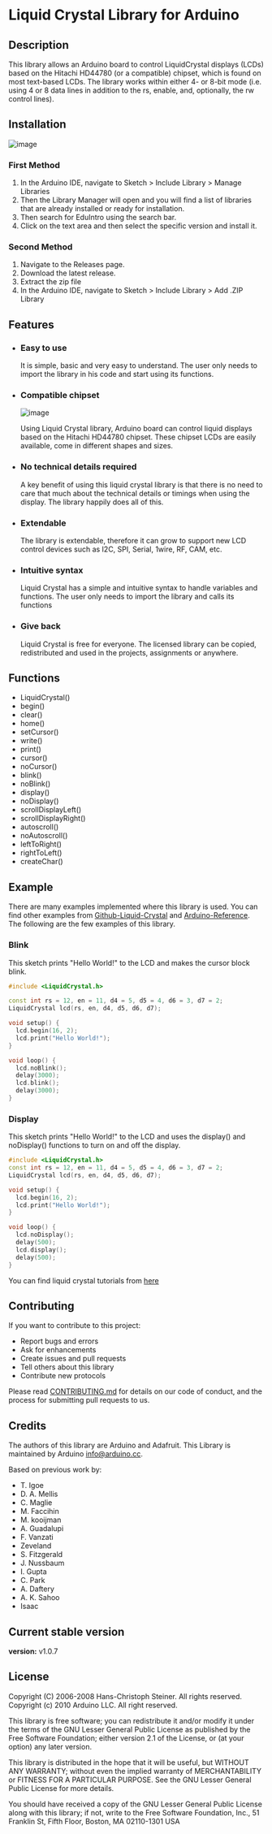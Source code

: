 # Liquid Crystal Library for Arduino

## Description

This library allows an Arduino board to control LiquidCrystal displays (LCDs) based on the Hitachi HD44780 (or a compatible) chipset, which is found on most text-based LCDs. The library works within either 4- or 8-bit mode (i.e. using 4 or 8 data lines in addition to the rs, enable, and, optionally, the rw control lines).

## Installation

![image](https://user-images.githubusercontent.com/36513474/67681689-a5eee280-f9af-11e9-837d-350f8f0aebd0.png)

### First Method

1. In the Arduino IDE, navigate to Sketch > Include Library > Manage Libraries
1. Then the Library Manager will open and you will find a list of libraries that are already installed or ready for installation.
1. Then search for EduIntro using the search bar.
1. Click on the text area and then select the specific version and install it.

### Second Method

1. Navigate to the Releases page.
1. Download the latest release.
1. Extract the zip file
1. In the Arduino IDE, navigate to Sketch > Include Library > Add .ZIP Library

## Features

- ### Easy to use

    It is simple, basic and very easy to understand. The user only needs to import the library in his code and start using its functions.

- ### Compatible chipset

    ![image](https://user-images.githubusercontent.com/36513474/67893895-4e03d780-fb79-11e9-814b-d8fa03689344.png)

    Using Liquid Crystal library, Arduino board can control liquid displays based on the Hitachi HD44780 chipset. These chipset LCDs are easily available, come in different shapes and sizes.

- ### No technical details required

    A key benefit of using this liquid crystal library is that there is no need to care that much about the technical details or timings when using the display. The library happily does all of this.

- ### Extendable

    The library is extendable, therefore it can grow to support new LCD control devices such as I2C, SPI, Serial, 1wire, RF, CAM, etc.

- ### Intuitive syntax

    Liquid Crystal has a simple and intuitive syntax to handle variables and functions. The user only needs to import the library and calls its functions

- ### Give back

    Liquid Crystal is free for everyone. The licensed library can be copied, redistributed and used in the projects, assignments or anywhere.

## Functions

- LiquidCrystal()
- begin()
- clear()
- home()
- setCursor()
- write()
- print()
- cursor()
- noCursor()
- blink()
- noBlink()
- display()
- noDisplay()
- scrollDisplayLeft()
- scrollDisplayRight()
- autoscroll()
- noAutoscroll()
- leftToRight()
- rightToLeft()
- createChar()

## Example

There are many examples implemented where this library is used. You can find other examples from [Github-Liquid-Crystal](https://github.com/arduino-libraries/LiquidCrystal/tree/master/examples) and [Arduino-Reference](https://www.arduino.cc/en/Reference/LiquidCrystal). The following are the few examples of this library.

### Blink

This sketch prints "Hello World!" to the LCD and makes the cursor block blink.

```C++
#include <LiquidCrystal.h>

const int rs = 12, en = 11, d4 = 5, d5 = 4, d6 = 3, d7 = 2;
LiquidCrystal lcd(rs, en, d4, d5, d6, d7);

void setup() {
  lcd.begin(16, 2);
  lcd.print("Hello World!");
}

void loop() {
  lcd.noBlink();
  delay(3000);
  lcd.blink();
  delay(3000);
}
```

### Display

This sketch prints "Hello World!" to the LCD and uses the display() and noDisplay() functions to turn on and off the display.

```C++
#include <LiquidCrystal.h>
const int rs = 12, en = 11, d4 = 5, d5 = 4, d6 = 3, d7 = 2;
LiquidCrystal lcd(rs, en, d4, d5, d6, d7);

void setup() {
  lcd.begin(16, 2);
  lcd.print("Hello World!");
}

void loop() {
  lcd.noDisplay();
  delay(500);
  lcd.display();
  delay(500);
}
```

You can find liquid crystal tutorials from [here](https://www.arduino.cc/en/Tutorial/HelloWorld?from=Tutorial.LiquidCrystal)

## Contributing

If you want to contribute to this project:

- Report bugs and errors
- Ask for enhancements
- Create issues and pull requests
- Tell others about this library
- Contribute new protocols

Please read [CONTRIBUTING.md](https://github.com/arduino-libraries/LiquidCrystal/blob/master/CONTRIBUTING.md) for details on our code of conduct, and the process for submitting pull requests to us.

## Credits

The authors of this library are Arduino and Adafruit. This Library is maintained by Arduino <info@arduino.cc>.

Based on previous work by:

- T. Igoe
- D. A. Mellis
- C. Maglie
- M. Faccihin
- M. kooijman
- A. Guadalupi
- F. Vanzati
- Zeveland
- S. Fitzgerald
- J. Nussbaum
- I. Gupta
- C. Park
- A. Daftery
- A. K. Sahoo
- Isaac

## Current stable version

**version:** v1.0.7

## License

Copyright (C) 2006-2008 Hans-Christoph Steiner. All rights reserved.
Copyright (c) 2010 Arduino LLC. All right reserved.

This library is free software; you can redistribute it and/or
modify it under the terms of the GNU Lesser General Public
License as published by the Free Software Foundation; either
version 2.1 of the License, or (at your option) any later version.

This library is distributed in the hope that it will be useful,
but WITHOUT ANY WARRANTY; without even the implied warranty of
MERCHANTABILITY or FITNESS FOR A PARTICULAR PURPOSE. See the GNU
Lesser General Public License for more details.

You should have received a copy of the GNU Lesser General Public
License along with this library; if not, write to the Free Software
Foundation, Inc., 51 Franklin St, Fifth Floor, Boston, MA 02110-1301 USA

